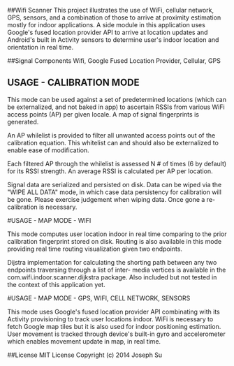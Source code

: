 ##Wifi Scanner
This project illustrates the use of WiFi, cellular network, GPS, sensors, and a combination of those to arrive at proximity 
estimation mostly for indoor applications. A side module in this application uses Google's fused location provider API 
to arrive at location updates and Android's built in Activity sensors to determine user's indoor location and orientation
in real time.

##Signal Components
Wifi, Google Fused Location Provider, Cellular, GPS

## USAGE - CALIBRATION MODE

This mode can be used against a set of predetermined locations (which can be externalized, and not baked in app) to 
ascertain RSSIs from various WiFi access points (AP) per given locale. A map of signal fingerprints is generated.

An AP whilelist is provided to filter all unwanted access points out of the calibration equation. This whitelist can
and should also be externalized to enable ease of modification. 

Each filtered AP through the whilelist is assessed N # of times (6 by default) for its RSSI strength. An average RSSI is calculated per AP per location. 

Signal data are serialized and persisted on disk. Data can be wiped via the "WIPE ALL DATA" mode, in which case data persistency for calibration will be gone. Please exercise judgement when wiping data. Once gone a re-calibration is 
necessary. 

#USAGE - MAP MODE - WIFI

This mode computes user location indoor in real time comparing to the prior calibration fingerprint stored on disk. 
Routing is also available in this mode providing real time routing visualization given two endpoints. 

Dijstra implementation for calculating the shorting path between any two endpoints traversing through a list of inter-
media vertices is available in the com.wifi.indoor.scanner.dijkstra package. Also included but not tested in the context
of this application yet.

#USAGE - MAP MODE - GPS, WIFI, CELL NETWORK, SENSORS

This mode uses Google's fused location provider API combinating with its Activity provisioning to track user locations
indoor. WiFi is necessary to fetch Google map tiles but it is also used for indoor positioning estimation. User movement
is tracked through device's built-in gyro and accelerometer which enables movement update in map, in real time. 

##License 
MIT License
Copyright (c) 2014 Joseph Su
